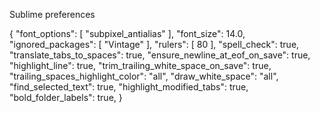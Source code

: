 Sublime preferences

{
    "font_options":
    [
      "subpixel_antialias"
    ],
    "font_size": 14.0,
    "ignored_packages":
    [
        "Vintage"
    ],
    "rulers":
    [
        80
    ],
    "spell_check": true,
    "translate_tabs_to_spaces": true,
    "ensure_newline_at_eof_on_save": true,
    "highlight_line": true,
    "trim_trailing_white_space_on_save": true,
    "trailing_spaces_highlight_color": "all",
    "draw_white_space": "all",
    "find_selected_text": true,
    "highlight_modified_tabs": true,
    "bold_folder_labels": true,
}

